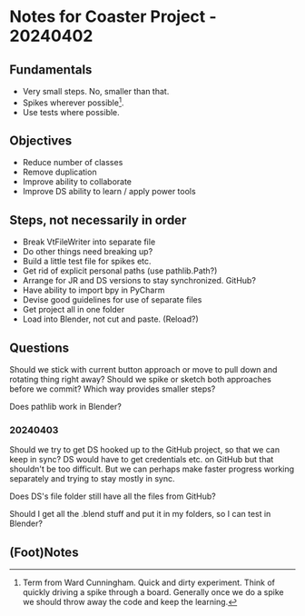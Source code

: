 # Notes for Coaster Project - 20240402

## Fundamentals

* Very small steps. No, smaller than that.
* Spikes wherever possible[^spike].
* Use tests where possible.

## Objectives

* Reduce number of classes
* Remove duplication
* Improve ability to collaborate
* Improve DS ability to learn / apply power tools

## Steps, not necessarily in order

* Break VtFileWriter into separate file
* Do other things need breaking up?
* Build a little test file for spikes etc.
* Get rid of explicit personal paths (use pathlib.Path?)
* Arrange for JR and DS versions to stay synchronized. GitHub?
* Have ability to import bpy in PyCharm
* Devise good guidelines for use of separate files
* Get project all in one folder 
* Load into Blender, not cut and paste. (Reload?)

## Questions

Should we stick with current button approach or move to pull down
and rotating thing right away? Should we spike or sketch both 
approaches before we commit? Which way provides smaller steps?

Does pathlib work in Blender? 

### 20240403

Should we try to get DS hooked up to the GitHub project, so that 
we can keep in sync? DS would have to get credentials etc. on 
GitHub but that shouldn't be too difficult. But we can perhaps 
make faster progress working separately and trying to stay mostly 
in sync.

Does DS's file folder still have all the files from GitHub? 

Should I get all the .blend stuff and put it in my folders, so I 
can test in Blender?

## (Foot)Notes

[^spike]: Term from Ward Cunningham. Quick and dirty experiment. 
Think of quickly driving a spike through a board. Generally once 
we do a spike we should throw away the code and keep the learning.